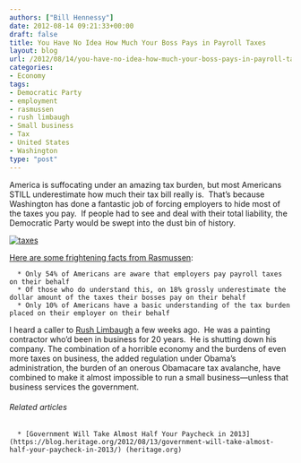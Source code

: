 ```yaml
---
authors: ["Bill Hennessy"]
date: 2012-08-14 09:21:33+00:00
draft: false
title: You Have No Idea How Much Your Boss Pays in Payroll Taxes
layout: blog
url: /2012/08/14/you-have-no-idea-how-much-your-boss-pays-in-payroll-taxes/
categories:
- Economy
tags:
- Democratic Party
- employment
- rasmussen
- rush limbaugh
- Small business
- Tax
- United States
- Washington
type: "post"
---
```


America is suffocating under an amazing tax burden, but most Americans STILL underestimate how much their tax bill really is.  That’s because Washington has done a fantastic job of forcing employers to hide most of the taxes you pay.  If people had to see and deal with their total liability, the Democratic Party would be swept into the dust bin of history.

[![taxes](https://ludicrite.files.wordpress.com/2012/08/taxes_thumb.jpg)
](https://ludicrite.files.wordpress.com/2012/08/taxes.jpg)

[Here are some frightening facts from Rasmussen](https://www.rasmussenreports.com/public_content/business/taxes/august_2012/americans_dramatically_underestimate_cost_of_employer_payroll_taxes):



	  * Only 54% of Americans are aware that employers pay payroll taxes on their behalf
	  * Of those who do understand this, on 18% grossly underestimate the dollar amount of the taxes their bosses pay on their behalf
	  * Only 10% of Americans have a basic understanding of the tax burden placed on their employer on their behalf

I heard a caller to [Rush Limbaugh](https://www.rushlimbaugh.com/) a few weeks ago.  He was a painting contractor who’d been in business for 20 years.  He is shutting down his company. The combination of a horrible economy and the burdens of even more taxes on business, the added regulation under Obama’s administration, the burden of an onerous Obamacare tax avalanche, have combined to make it almost impossible to run a small business—unless that business services the government.


###### Related articles





	  * [Government Will Take Almost Half Your Paycheck in 2013](https://blog.heritage.org/2012/08/13/government-will-take-almost-half-your-paycheck-in-2013/) (heritage.org)

